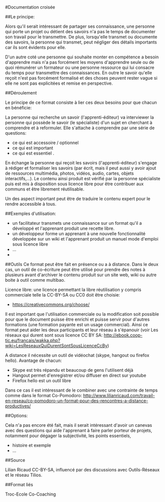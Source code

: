 #Documentation croisée

##Le principe: 
    
Alors qu'il serait intéressant de partager ses connaissance, une personne qui porte un projet ou détient des savoirs n'a pas le temps de documenter son travail pour le transmettre. De plus, lorsqu'elle transmet ou documente des savoirs, la personne qui transmet, peut négliger des détails importants car ils sont évidents pour elle.

D'un autre coté une personne qui souhaite monter en compétence a besoin d'apprendre mais n'a pas forcément les moyens d'apprendre seule ou de quoi rémunérer un formateur ou une personne ressource qui lui consacre du temps pour transmettre des connaissances. En outre le savoir qu'elle reçoit n'est pas forcément formalisé et des choses peuvent rester vague si elle ne sont pas explicitées et remise en perspective.

##Déroulement

Le principe de ce format consiste à lier ces deux besoins pour que chacun en bénéficie: 

La personne qui recherche un savoir (l'apprenti-éditeur) va interviewer la personne qui possède le savoir (le spécialiste) d'un sujet en cherchant à comprendre et à reformuler. Elle s'attache à comprendre par une série de questions:
    
   * ce qui est accessoire / optionnel
   * ce qui est important
   * ce qui est essentiel . 

En échange la personne qui reçoit les savoirs (l'apprenti-éditeur) s'engage à rédiger et formaliser les savoirs (par écrit, mais il peut aussi y avoir ajout de ressources multimédia, photos, vidéos, audio, cartes, objets interactifs‚...). Le contenu ainsi produit est vérifié par la personne spécialiste puis est mis à disposition sous licence libre pour être contribuer aux communs et être librement réutilisable.

Un des aspect important peut être de traduire le contenu expert pour le rendre accessible à tous.

##Exemples d'utilisation: 

* un facilitateur transmets une connaissance sur un format qu'il a développé et l'apprenant produit une recette libre.
* un développeur forme un apprenant à une nouvelle fonctionnalité développée sur un wiki et l'apprenant produit un manuel mode d'emploi sous licence libre
* ...
* 
##Outils
Ce format peut être fait en présence ou a à distance. Dans le deux cas, un outil de co-écriture peut être utilisé pour prendre des notes à plusieurs avant d'archiver le contenu produit sur un site web, wiki ou autre boite à outil comme multibao.

Licence libre: une licence permettant la libre réutilisation y compris commerciale telle la CC-BY-SA ou CC0 doit être choisie:
* https://creativecommons.org/choose/
    
Il est important que l'utilisation commerciale ou la modification soit possible pour que le document puisse être enrichi et puisse servir pour d'autres formations (une formation payante est un usage commercial). Ainsi ce format peut aider les deux participants et leur réseau à s'épanouir (voir Les réseaux qui durent sont sous licence CC BY SA: http://ebook.coop-tic.eu/francais/wakka.php?wiki=LesReseauxQuiDurentSontSousLicenceCcBy)

A distance il nécessite un outil de vidéochat (skype, hangout ou firefox hello). Avantage de chacun:
* Skype est très répandu et beaucoup de gens l'utilisent déjà
* Hangout permet d'enregistrer et/ou diffuser en direct sur youtube
* Firefox hello est un outil libre

Dans ce cas il est intéressant de le combiner avec une contrainte de temps comme dans le format Co-Pomodoro: http://www.lilianricaud.com/travail-en-reseau/co-pomodoro-un-format-pour-des-rencontres-a-distance-productives/

##Options:

Cela n'a pas encore été fait, mais il serait intéressant d'avoir un canevas avec des questions qui aide l'apprenant à faire parler porteur de projets, notamment pour dégager la subjectivité, les points essentiels, 
   * histoire et exemple
   * ...

##Source

Lilian Ricaud CC-BY-SA, influencé par des discussions avec Outils-Réseaux et le réseau Tilios.

##Format liés

Troc-Ecole
Co-Coaching



